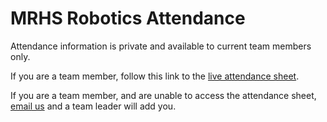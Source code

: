 # MRHS Robotics Attendance

Attendance information is private and available to current team members only.

If you are a team member, follow this link to the [live attendance
sheet](https://docs.google.com/spreadsheets/d/1aUkaDXOZzZHVIWwtO02h-58JVxxfR2kN3xgKCpzOhx8/edit?usp=sharing).

If you are a team member, and are unable to access the attendance sheet, [email
us](mailto:mrhs-robotics-team@@googlegroups.com) and a team leader will add you.
